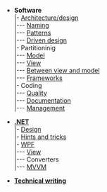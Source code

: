 - __Software__\
|- [Architecture/design](readme+/dev/software-design.md)\
|--- [Naming](readme+/dev/code-naming.md)\
|--- [Patterns](readme+/dev/code-patterns.md)\
|--- [Driven design](readme+/dev/tdd-ddd.md)\
|- Partitioninig\
|--- [Model](readme+/dev/software-parts/app-model.md)\
|--- [View](readme+/dev/software-parts/app-view.md)\
|--- [Between view and model](readme+/dev/software-parts/app-view_model.md)\
|--- [Frameworks](readme+/dev/software-parts/ext_modules.md)\
|- Coding\
|--- [Quality](readme+/dev/praxis/code-quality.md)\
|--- [Documentation](readme+/dev/praxis/code-docu.md)\
|--- [Management](readme+/dev/praxis/code-mngmnt.md) 

- [__.NET__](readme+/dev/.net)\
|- [Design](readme+/dev/.net/readme+/design)\
|- [Hints and tricks](readme+/dev/.net/readme+/cs_hints.md)\
|- [WPF](readme+/dev/.net/wpf/)\
|--- [View](readme+/dev/.net/wpf/readme+/wpf_xaml-view.md)\
|--- Converters\
|--- [MVVM](readme+/dev/.net/wpf/mvvm)

- [__Technical writing__](readme+/pencraft)


